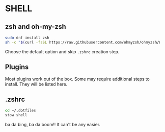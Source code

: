 # SHELL

## zsh and oh-my-zsh

```bash
sudo dnf install zsh
sh -c "$(curl -fsSL https://raw.githubusercontent.com/ohmyzsh/ohmyzsh/master/tools/install.sh)"
```

Choose the default option and skip `.zshrc` creation step.

## Plugins

Most plugins work out of the box. Some may require additional steps to install. They will be listed here.

## .zshrc

```bash
cd ~/.dotfiles
stow shell
```

ba da bing, ba da boom!! It can't be any easier.
